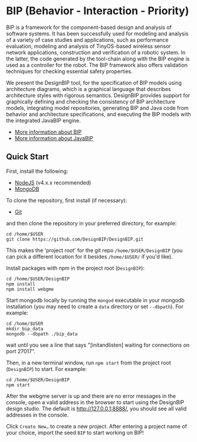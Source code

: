 # BIP (Behavior - Interaction - Priority)

BIP is a framework for the component-based design and analysis of software systems. It has been successfully used for modeling and analysis of a variety of case studies and applications, such as performance evaluation, modeling and analysis of TinyOS-based wireless sensor network applications, construction and verification of a robotic system. In the latter, the code generated by the tool-chain along with the BIP engine is used as a controller for the robot. The BIP framework also offers validation techniques for checking essential safety properties.

We present the DesignBIP tool, for the specification of BIP models using architecture diagrams, which is a graphical language that describes architecture styles with rigorous semantics. DesignBIP provides support for graphically defining and checking the consistency of BIP architecture models, integrating model repositories, generating BIP and Java code from behavior and architecture specifications, and executing the BIP models with the integrated JavaBIP engine.

* [More information about BIP](http://www-verimag.imag.fr/Rigorous-Design-of-Component-Based.html)
* [More information about JavaBIP](http://onlinelibrary.wiley.com/doi/10.1002/spe.2495/abstract)

## Quick Start
First, install the following:
- [NodeJS](https://nodejs.org/en/download/) (v4.x.x recommended)
- [MongoDB](https://www.mongodb.com/download-center#production)

To clone the repository, first install (if necessary):
- [Git](https://git-scm.com/downloads)

and then clone the repository in your preferred directory, for example:
```
cd /home/$USER
git clone https://github.com/DesignBIP/DesignBIP.git
```
This makes the 'project root' for the git repo `/home/$USER/DesignBIP` (you can pick a different location for it besides `/home/$USER/` if you'd like).

Install packages with npm in the project root (`DesignBIP`):
```
cd /home/$USER/DesignBIP
npm install
npm install webgme
```
Start mongodb locally by running the `mongod` executable in your mongodb installation (you may need to create a `data` directory or set `--dbpath`). For example:
```
cd /home/$USER
mkdir bip_data
mongodb --dbpath ./bip_data
```
wait until you see a line that says "[initandlisten] waiting for connections on port 27017".

Then, in a new terminal window, run `npm start` from the project root (`DesignBIP`) to start. For example:
```
cd /home/$USER/DesignBIP
npm start
```

After the webgme server is up and there are no error messages in the console, open a valid address in the browser to start using the DesignBIP design studio. The default is http://127.0.0.1:8888/, you should see all valid addresses in the console.

Click `Create New…` to create a new project.
After entering a project name of your choice, import the seed `BIP` to start working on BIP!

